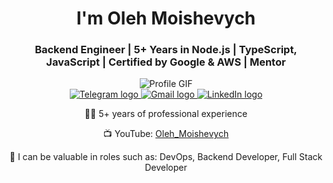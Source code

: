 <h1 align="center">I'm Oleh Moishevych</h1>
<h3 align="center">Backend Engineer | 5+ Years in Node.js | TypeScript, JavaScript | Certified by Google & AWS | Mentor</h3>

<div class="image" align="center">
  <img src="https://qph.cf2.quoracdn.net/main-qimg-c0c2264911d8cd4a688acd0542240f95"
  alt="Profile GIF"
  style="max-width: 100%; height: auto;" />
</div>

<div align="center"> 
  <a href="https://t.me/olehmoishevych" target="_blank">
    <img src="https://img.shields.io/badge/Telegram-2CA5E0?style=for-the-badge&logo=telegram&logoColor=white" alt="Telegram logo"/>
  </a>
  <a href="mailto:olegmoishevych@gmail.com" target="_blank">
    <img src="https://img.shields.io/badge/Gmail-D14836?style=for-the-badge&logo=gmail&logoColor=white" alt="Gmail logo"/>
  </a>
  <a href="https://www.linkedin.com/in/olehmoishevych/" target="_blank">
    <img src="https://img.shields.io/badge/LinkedIn-0077B5?style=for-the-badge&logo=linkedin&logoColor=white" alt="LinkedIn logo"/>
  </a>
</div>

<div align="center">
  <p>👨‍💻 5+ years of professional experience</p>
  <p>📺 YouTube: <a href="https://www.youtube.com/@Oleh_Moishevych" target="_blank">Oleh_Moishevych</a></p>
  <p>🚀 I can be valuable in roles such as: DevOps, Backend Developer, Full Stack Developer</p>
</div>
